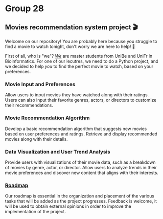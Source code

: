 # Group 28
## Movies recommendation system project 🎬
Welcome on our repository! You are probably here because you struggle to find a movie to watch tonight, don't worry we are here to help! 🍿

First of all, who is "we"? 
[_We_](member.txt) are master students from UniBe and UniFr in Bioinformatics. 
For one of our lecutres, we need to do a Python project, and we decided to help _you_ to find the perfect movie to watch, based on your preferences. 

### Movie Input and Preferences
Allow users to input movies they have watched along with their ratings. Users can also input their favorite genres, actors, or directors to customize their recommendations.

### Movie Recommendation Algorithm
Develop a basic recommendation algorithm that suggests new movies based on user preferences and ratings. Retrieve and display recommended movies along with their details.

### Data Visualization and User Trend Analysis
Provide users with visualizations of their movie data, such as a breakdown of movies by genre, actor, or director. Allow users to analyze trends in their movie preferences and discover new content that aligns with their interests.

### [Roadmap](ROADMAP.md)
Our roadmap is essential in the organization and placement of the various tasks that will be added as the project progresses.
Feedback is welcome, it will be used to obtain external opinions in order to improve the implementation of the project.
